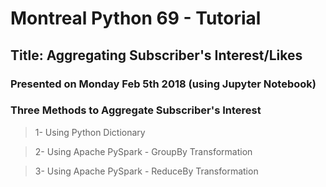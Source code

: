 # Montreal Python 69 - Tutorial
## Title: Aggregating Subscriber's Interest/Likes

### Presented on Monday Feb 5th 2018 (using Jupyter Notebook)
### Three Methods to Aggregate Subscriber's Interest 

>  1- Using Python Dictionary

>  2- Using Apache PySpark - GroupBy Transformation

>  3- Using Apache PySpark - ReduceBy Transformation
